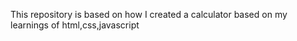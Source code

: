 This repository is based on how I created a calculator based on my learnings of html,css,javascript
